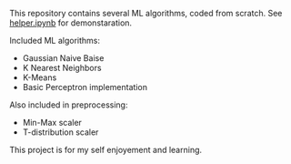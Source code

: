 This repository contains several ML algorithms, coded from scratch.
See [helper.ipynb](helper.ipynb) for demonstaration.

Included ML algorithms:  
- Gaussian Naive Baise
- K Nearest Neighbors
- K-Means
- Basic Perceptron implementation

Also included in preprocessing:
- Min-Max scaler
- T-distribution scaler

This project is for my self enjoyement and learning. 
